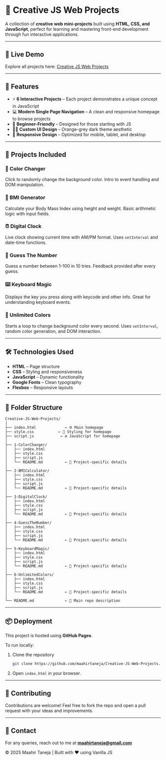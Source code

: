 # 🎨 Creative JS Web Projects  

A collection of **creative web mini-projects** built using **HTML, CSS, and JavaScript**, perfect for learning and mastering front-end development through fun interactive applications.

---

## 🚀 Live Demo  
Explore all projects here: [Creative JS Web Projects](https://maahirtaneja.github.io/Creative-Js-Web-Projects/)

---

## 📌 Features  
- ⚡ **6 Interactive Projects** – Each project demonstrates a unique concept in JavaScript  
- 💻 **Modern Single Page Navigation** – A clean and responsive homepage to browse projects  
- 🎯 **Beginner-Friendly** – Designed for those starting with JS  
- 🧑‍🎨 **Custom UI Design** – Orange-grey dark theme aesthetic  
- 📱 **Responsive Design** – Optimized for mobile, tablet, and desktop

---

## 🧪 Projects Included  

### 🎨 Color Changer  
Click to randomly change the background color. Intro to event handling and DOM manipulation.

### 🧮 BMI Generator  
Calculate your Body Mass Index using height and weight. Basic arithmetic logic with input fields.

### ⏰ Digital Clock  
Live clock showing current time with AM/PM format. Uses `setInterval` and date-time functions.

### 🤔 Guess The Number  
Guess a number between 1–100 in 10 tries. Feedback provided after every guess.

### ⌨️ Keyboard Magic  
Displays the key you press along with keycode and other info. Great for understanding keyboard events.

### 🌈 Unlimited Colors  
Starts a loop to change background color every second. Uses `setInterval`, random color generation, and DOM interaction.

---

## 🛠️ Technologies Used  
- **HTML** – Page structure  
- **CSS** – Styling and responsiveness  
- **JavaScript** – Dynamic functionality  
- **Google Fonts** – Clean typography  
- **Flexbox** – Responsive layouts

---

## 📂 Folder Structure  

```
Creative-JS-Web-Projects/
│
├── index.html             ← 🌐 Main homepage
├── style.css           ← 🎨 Styling for homepage
├── script.js            ← ⚙️ JavaScript for homepage
│
├── 1-ColorChanger/
│   ├── index.html
│   ├── style.css
│   ├── script.js
│   └── README.md          ← 📘 Project-specific details
│
├── 2-BMICalculator/
│   ├── index.html
│   ├── style.css
│   ├── script.js
│   └── README.md          ← 📘 Project-specific details
│
├── 3-DigitalClock/
│   ├── index.html
│   ├── style.css
│   ├── script.js
│   └── README.md          ← 📘 Project-specific details
│
├── 4-GuessTheNumber/
│   ├── index.html
│   ├── style.css
│   ├── script.js
│   └── README.md          ← 📘 Project-specific details
│
├── 5-KeyboardMagic/
│   ├── index.html
│   ├── style.css
│   ├── script.js
│   └── README.md          ← 📘 Project-specific details
│
├── 6-UnlimitedColors/
│   ├── index.html
│   ├── style.css
│   ├── script.js
│   └── README.md          ← 📘 Project-specific details
│
└── README.md              ← 📄 Main repo description
```

---

## 📦 Deployment  

This project is hosted using **GitHub Pages**.  

To run locally:  
1. Clone the repository  
   ```bash
   git clone https://github.com/maahirtaneja/Creative-JS-Web-Projects.git
   ```  
2. Open `index.html` in your browser.

---

## 🌟 Contributing  

Contributions are welcome! Feel free to fork the repo and open a pull request with your ideas and improvements.

---

## 📧 Contact  
For any queries, reach out to me at **maahirtaneja@gmail.com**  

© 2025 Maahir Taneja | Built with ❤️ using Vanilla JS  

